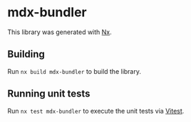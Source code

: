 # mdx-bundler

This library was generated with [Nx](https://nx.dev).

## Building

Run `nx build mdx-bundler` to build the library.

## Running unit tests

Run `nx test mdx-bundler` to execute the unit tests via [Vitest](https://vitest.dev/).
